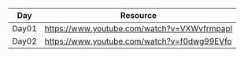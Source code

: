 | Day | Resource |
|-----|----------|
|Day01|https://www.youtube.com/watch?v=VXWvfrmpapI|
|Day02|https://www.youtube.com/watch?v=f0dwg99EVfo|